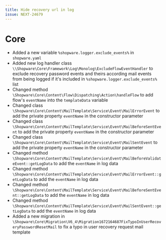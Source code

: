 ```yaml
---
title: Hide recovery url in log
issue: NEXT-24679
---
```

# Core
* Added a new variable `%shopware.logger.exclude_events%` in `shopware.yaml`
* Added new log handler class `\\Shopware\Core\Framework\Log\Monolog\ExcludeFlowEventHandler` to exclude recovery password events and theirs according mail events from being logged if it's included in `%shopware.logger.exclude_events%` list
* Changed method `\Shopware\Core\Content\Flow\Dispatching\Action\handleFlow` to add flow's `eventName` into the `templateData` variable
* Changed class `\Shopware\Core\Content\MailTemplate\Service\Event\MailErrorEvent` to add the private property `eventName` in the constructor parameter
* Changed class `\Shopware\Core\Content\MailTemplate\Service\Event\MailBeforeSentEvent` to add the private property `eventName` in the constructor parameter
* Changed class `\Shopware\Core\Content\MailTemplate\Service\Event\MailSentEvent` to add the private property `eventName` in the constructor parameter
* Changed method `\Shopware\Core\Content\MailTemplate\Service\Event\MailBeforeValidateEvent::getLogData` to add the `eventName` in log data
* Changed method `\Shopware\Core\Content\MailTemplate\Service\Event\MailErrorEvent::getLogData` to add the `eventName` in log data
* Changed method `\Shopware\Core\Content\MailTemplate\Service\Event\MailBeforeSentEvent::getLogData` to add the `eventName` in log data
* Changed method `\Shopware\Core\Content\MailTemplate\Service\Event\MailSentEvent::getLogData` to add the `eventName` in log data
* Added a new migration in `\Shopware\Core\Migration\V6_4\Migration1672164687FixTypoInUserRecoveryPasswordResetMail` to fix a typo in user recovery request mail template
